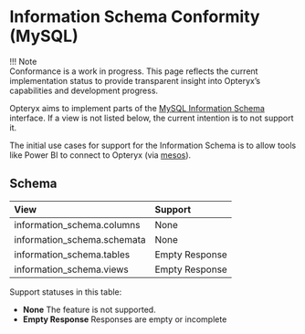 # Information Schema Conformity (MySQL)

!!! Note   
    Conformance is a work in progress. This page reflects the current implementation status to provide transparent insight into Opteryx’s capabilities and development progress.

Opteryx aims to implement parts of the [MySQL Information Schema](https://dev.mysql.com/doc/refman/8.0/en/information-schema-table-reference.html) interface. If a view is not listed below, the current intention is to not support it.

The initial use cases for support for the Information Schema is to allow tools like Power BI to connect to Opteryx (via [mesos](https://github.com/mabel-dev/mesos)).

## Schema

View                              | Support
:-------------------------------- | :----------------
information_schema.columns        | None
information_schema.schemata       | None
information_schema.tables         | Empty Response
information_schema.views          | Empty Response


Support statuses in this table:
 
- **None** The feature is not supported.  
- **Empty Response** Responses are empty or incomplete